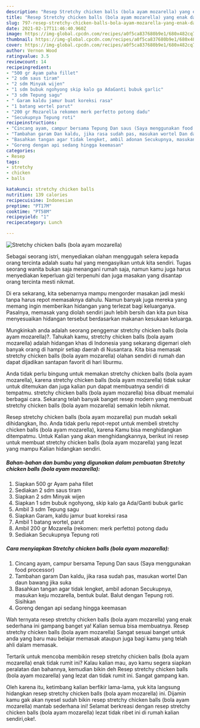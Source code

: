 ```yaml
---
description: "Resep Stretchy chicken balls (bola ayam mozarella) yang enak dan Mudah Dibuat"
title: "Resep Stretchy chicken balls (bola ayam mozarella) yang enak dan Mudah Dibuat"
slug: 797-resep-stretchy-chicken-balls-bola-ayam-mozarella-yang-enak-dan-mudah-dibuat
date: 2021-02-17T11:46:40.960Z
image: https://img-global.cpcdn.com/recipes/a0f5ca837680b9e1/680x482cq70/stretchy-chicken-balls-bola-ayam-mozarella-foto-resep-utama.jpg
thumbnail: https://img-global.cpcdn.com/recipes/a0f5ca837680b9e1/680x482cq70/stretchy-chicken-balls-bola-ayam-mozarella-foto-resep-utama.jpg
cover: https://img-global.cpcdn.com/recipes/a0f5ca837680b9e1/680x482cq70/stretchy-chicken-balls-bola-ayam-mozarella-foto-resep-utama.jpg
author: Vernon Wood
ratingvalue: 3.5
reviewcount: 14
recipeingredient:
- "500 gr Ayam paha fillet"
- "2 sdm saus tiram"
- "2 sdm Minyak wijen"
- "1 sdm bubuk ngohyong skip kalo ga AdaGanti bubuk garlic"
- "3 sdm Tepung sagu"
- " Garam kaldu jamur buat koreksi rasa"
- "1 batang wortel parut"
- "200 gr Mozarella rekomen merk perfetto potong dadu"
- "Secukupnya Tepung roti"
recipeinstructions:
- "Cincang ayam, campur bersama Tepung Dan saus (Saya menggunakan food processor)"
- "Tambahan garam Dan kaldu, jika rasa sudah pas, masukan wortel Dan daun bawang jika suka"
- "Basahkan tangan agar tidak lengket, ambil adonan Secukupnya, masukan keju mozarella, bentuk bulat. Balut dengan Tepung roti. Sisihkan"
- "Goreng dengan api sedang hingga keemasan"
categories:
- Resep
tags:
- stretchy
- chicken
- balls

katakunci: stretchy chicken balls 
nutrition: 139 calories
recipecuisine: Indonesian
preptime: "PT17M"
cooktime: "PT58M"
recipeyield: "1"
recipecategory: Lunch

---
```



![Stretchy chicken balls (bola ayam mozarella)](https://img-global.cpcdn.com/recipes/a0f5ca837680b9e1/680x482cq70/stretchy-chicken-balls-bola-ayam-mozarella-foto-resep-utama.jpg)

Sebagai seorang istri, menyediakan olahan menggugah selera kepada orang tercinta adalah suatu hal yang mengasyikan untuk kita sendiri. Tugas seorang  wanita bukan saja menangani rumah saja, namun kamu juga harus menyediakan keperluan gizi terpenuhi dan juga masakan yang disantap orang tercinta mesti nikmat.

Di era  sekarang, kita sebenarnya mampu mengorder masakan jadi meski tanpa harus repot memasaknya dahulu. Namun banyak juga mereka yang memang ingin memberikan hidangan yang terlezat bagi keluarganya. Pasalnya, memasak yang diolah sendiri jauh lebih bersih dan kita pun bisa menyesuaikan hidangan tersebut berdasarkan makanan kesukaan keluarga. 



Mungkinkah anda adalah seorang penggemar stretchy chicken balls (bola ayam mozarella)?. Tahukah kamu, stretchy chicken balls (bola ayam mozarella) adalah hidangan khas di Indonesia yang sekarang digemari oleh banyak orang di hampir setiap daerah di Nusantara. Kita bisa memasak stretchy chicken balls (bola ayam mozarella) olahan sendiri di rumah dan dapat dijadikan santapan favorit di hari liburmu.

Anda tidak perlu bingung untuk memakan stretchy chicken balls (bola ayam mozarella), karena stretchy chicken balls (bola ayam mozarella) tidak sukar untuk ditemukan dan juga kalian pun dapat membuatnya sendiri di tempatmu. stretchy chicken balls (bola ayam mozarella) bisa dibuat memalui berbagai cara. Sekarang telah banyak banget resep modern yang membuat stretchy chicken balls (bola ayam mozarella) semakin lebih nikmat.

Resep stretchy chicken balls (bola ayam mozarella) pun mudah sekali dihidangkan, lho. Anda tidak perlu repot-repot untuk membeli stretchy chicken balls (bola ayam mozarella), karena Kamu bisa menghidangkan ditempatmu. Untuk Kalian yang akan menghidangkannya, berikut ini resep untuk membuat stretchy chicken balls (bola ayam mozarella) yang lezat yang mampu Kalian hidangkan sendiri.

<!--inarticleads1-->

##### Bahan-bahan dan bumbu yang digunakan dalam pembuatan Stretchy chicken balls (bola ayam mozarella):

1. Siapkan 500 gr Ayam paha fillet
1. Sediakan 2 sdm saus tiram
1. Siapkan 2 sdm Minyak wijen
1. Siapkan 1 sdm bubuk ngohyong, skip kalo ga Ada/Ganti bubuk garlic
1. Ambil 3 sdm Tepung sagu
1. Siapkan  Garam, kaldu jamur buat koreksi rasa
1. Ambil 1 batang wortel, parut
1. Ambil 200 gr Mozarella (rekomen: merk perfetto) potong dadu
1. Sediakan Secukupnya Tepung roti




<!--inarticleads2-->

##### Cara menyiapkan Stretchy chicken balls (bola ayam mozarella):

1. Cincang ayam, campur bersama Tepung Dan saus (Saya menggunakan food processor)
1. Tambahan garam Dan kaldu, jika rasa sudah pas, masukan wortel Dan daun bawang jika suka
1. Basahkan tangan agar tidak lengket, ambil adonan Secukupnya, masukan keju mozarella, bentuk bulat. Balut dengan Tepung roti. Sisihkan
1. Goreng dengan api sedang hingga keemasan




Wah ternyata resep stretchy chicken balls (bola ayam mozarella) yang enak sederhana ini gampang banget ya! Kalian semua bisa membuatnya. Resep stretchy chicken balls (bola ayam mozarella) Sangat sesuai banget untuk anda yang baru mau belajar memasak ataupun juga bagi kamu yang telah ahli dalam memasak.

Tertarik untuk mencoba membikin resep stretchy chicken balls (bola ayam mozarella) enak tidak rumit ini? Kalau kalian mau, ayo kamu segera siapkan peralatan dan bahannya, kemudian bikin deh Resep stretchy chicken balls (bola ayam mozarella) yang lezat dan tidak rumit ini. Sangat gampang kan. 

Oleh karena itu, ketimbang kalian berfikir lama-lama, yuk kita langsung hidangkan resep stretchy chicken balls (bola ayam mozarella) ini. Dijamin kamu gak akan nyesel sudah bikin resep stretchy chicken balls (bola ayam mozarella) mantab sederhana ini! Selamat berkreasi dengan resep stretchy chicken balls (bola ayam mozarella) lezat tidak ribet ini di rumah kalian sendiri,oke!.

